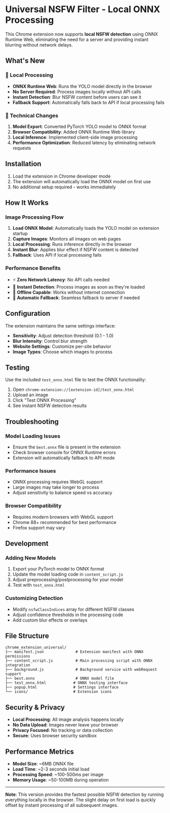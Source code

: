 # Universal NSFW Filter - Local ONNX Processing

This Chrome extension now supports **local NSFW detection** using ONNX Runtime Web, eliminating the need for a server and providing instant blurring without network delays.

## What's New

### 🚀 Local Processing
- **ONNX Runtime Web**: Runs the YOLO model directly in the browser
- **No Server Required**: Process images locally without API calls
- **Instant Detection**: Blur NSFW content before users can see it
- **Fallback Support**: Automatically falls back to API if local processing fails

### 🔧 Technical Changes

1. **Model Export**: Converted PyTorch YOLO model to ONNX format
2. **Browser Compatibility**: Added ONNX Runtime Web library
3. **Local Inference**: Implemented client-side image processing
4. **Performance Optimization**: Reduced latency by eliminating network requests

## Installation

1. Load the extension in Chrome developer mode
2. The extension will automatically load the ONNX model on first use
3. No additional setup required - works immediately

## How It Works

### Image Processing Flow
1. **Load ONNX Model**: Automatically loads the YOLO model on extension startup
2. **Capture Images**: Monitors all images on web pages
3. **Local Processing**: Runs inference directly in the browser
4. **Instant Blur**: Applies blur effect if NSFW content is detected
5. **Fallback**: Uses API if local processing fails

### Performance Benefits
- ⚡ **Zero Network Latency**: No API calls needed
- 🎯 **Instant Detection**: Process images as soon as they're loaded
- 💾 **Offline Capable**: Works without internet connection
- 🔄 **Automatic Fallback**: Seamless fallback to server if needed

## Configuration

The extension maintains the same settings interface:

- **Sensitivity**: Adjust detection threshold (0.1 - 1.0)
- **Blur Intensity**: Control blur strength
- **Website Settings**: Customize per-site behavior
- **Image Types**: Choose which images to process

## Testing

Use the included `test_onnx.html` file to test the ONNX functionality:

1. Open `chrome-extension://[extension-id]/test_onnx.html`
2. Upload an image
3. Click "Test ONNX Processing"
4. See instant NSFW detection results

## Troubleshooting

### Model Loading Issues
- Ensure the `best.onnx` file is present in the extension
- Check browser console for ONNX Runtime errors
- Extension will automatically fallback to API mode

### Performance Issues
- ONNX processing requires WebGL support
- Large images may take longer to process
- Adjust sensitivity to balance speed vs accuracy

### Browser Compatibility
- Requires modern browsers with WebGL support
- Chrome 88+ recommended for best performance
- Firefox support may vary

## Development

### Adding New Models
1. Export your PyTorch model to ONNX format
2. Update the model loading code in `content_script.js`
3. Adjust preprocessing/postprocessing for your model
4. Test with `test_onnx.html`

### Customizing Detection
- Modify `nsfwClassIndices` array for different NSFW classes
- Adjust confidence thresholds in the processing code
- Add custom blur effects or overlays

## File Structure

```
chrome_extension_universal/
├── manifest.json              # Extension manifest with ONNX permissions
├── content_script.js          # Main processing script with ONNX integration
├── background.js              # Background service with webRequest support
├── best.onnx                  # ONNX model file
├── test_onnx.html            # ONNX testing interface
├── popup.html                # Settings interface
└── icons/                    # Extension icons
```

## Security & Privacy

- **Local Processing**: All image analysis happens locally
- **No Data Upload**: Images never leave your browser
- **Privacy Focused**: No tracking or data collection
- **Secure**: Uses browser security sandbox

## Performance Metrics

- **Model Size**: ~6MB ONNX file
- **Load Time**: ~2-3 seconds initial load
- **Processing Speed**: ~100-500ms per image
- **Memory Usage**: ~50-100MB during operation

---

**Note**: This version provides the fastest possible NSFW detection by running everything locally in the browser. The slight delay on first load is quickly offset by instant processing of all subsequent images.
